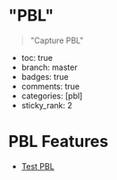 # "PBL"
> "Capture PBL"

- toc: true
- branch: master
- badges: true
- comments: true
- categories: [pbl]
- sticky_rank: 2

# PBL Features

- [Test PBL](/_posts/2022-08-29-testpbl.md)